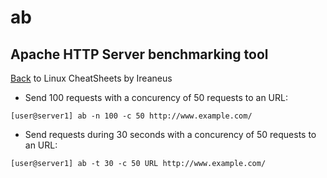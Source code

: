 # ab

## Apache HTTP Server benchmarking tool

[Back](README.md) to Linux CheatSheets by Ireaneus

- Send 100 requests with a concurency of 50 requests to an URL:

`[user@server1] ab -n 100 -c 50 http://www.example.com/`

- Send requests during 30 seconds with a concurency of 50 requests to an URL:

`[user@server1] ab -t 30 -c 50 URL http://www.example.com/`
